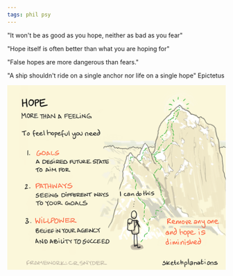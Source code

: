 ```yaml
---
tags: phil psy
---
```


"It won't be as good as you hope, neither as bad as you fear"

"Hope itself is often better than what you are hoping for"

"False hopes are more dangerous than fears."

"A ship shouldn't ride on a single anchor nor life on a single hope" Epictetus 

![](/static/img/hope-is-more-than-a-feeling.png)
